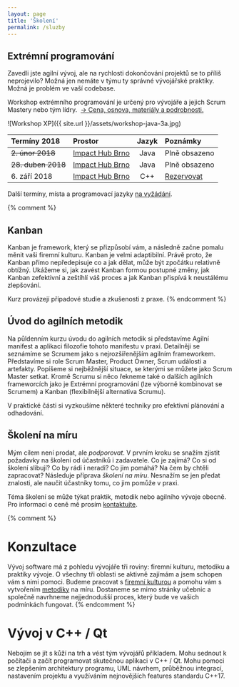 ```yaml
---
layout: page
title: 'Školení'
permalink: /sluzby
---
```


## Extrémní programování

Zavedli jste agilní vývoj, ale na rychlosti dokončování projektů se to příliš neprojevilo?
Možná jen nemáte v týmu ty správné vývojářské praktiky. Možná je problém ve vaší codebase.

Workshop extrémního programování je určený pro vývojáře a jejich Scrum Mastery nebo tým lídry.
&nbsp;[&rarr; Cena, osnova, materiály a podrobnosti.](/workshop-extremniho-programovani)

![Workshop XP]({{ site.url }}/assets/workshop-java-3a.jpg)

| Termíny 2018             | Prostor                                       | Jazyk | Poznámky      |
|:------------------------ |:--------------------------------------------- |:-----:|:--------------|
| ~~2. únor 2018~~         | [Impact Hub Brno](https://www.hubbrno.cz/en/) | Java  | Plně obsazeno |
| ~~28. duben 2018~~       | [Impact Hub Brno](https://www.hubbrno.cz/en/) | Java  | Plně obsazeno |
| 6. září 2018             | [Impact Hub Brno](https://www.hubbrno.cz/en/) | C++   | [Rezervovat](/workshop-extremniho-programovani-rezervace) |

Další termíny, místa a programovací jazyky [na vyžádání](/kontakt).

{% comment %}
## Kanban

Kanban je framework, který se přizpůsobí vám, a následně začne pomalu měnit vaši firemní kulturu.
Kanban je velmi adaptibilní. Právě proto, že Kanban přímo nepředepisuje co a jak dělat,
může být zpočátku relativně obtížný. Ukážeme si, jak zavést Kanban formou postupné změny,
jak Kanban zefektivní a zeštíhlí váš proces a jak Kanban přispívá k neustálému zlepšování.

Kurz provázejí případové studie a zkušenosti z praxe.
{% endcomment %}

## Úvod do agilních metodik

Na půldenním kurzu úvodu do agilních metodik si představíme Agilní manifest
a aplikaci filozofie tohoto manifestu v praxi. Detailněji se seznámíme se Scrumem jako s nejrozšířenějším
agilním frameworkem. Představíme si role Scrum Master, Product Owner, Scrum události a artefakty.
Popíšeme si nejběžnější situace, se kterými se můžete jako Scrum Master setkat.
Kromě Scrumu si něco řekneme také o dalších agilních frameworcích jako je Extrémní
programování (lze výborně kombinovat se Scrumem) a Kanban (flexibilnější alternativa Scrumu).

V praktické části si vyzkoušíme některé techniky pro efektivní plánování a odhadování.

## Školení na míru

Mým cílem není prodat, ale *podporovat*.
V prvním kroku se snažím zjistit požadavky na školení od účastníků i zadavatele.
Co je zajímá? Co si od školení slibují? Co by rádi i neradi? Co jim pomáhá? Na čem by chtěli zapracovat?
Následuje příprava *školení na míru*. Nesnažím se jen předat znalosti, ale naučit účastníky tomu, co jim pomůže v praxi.

Téma školení se může týkat praktik, metodik nebo agilního vývoje obecně.
Pro informaci o ceně mě prosím [kontaktujte](/kontakt).

{% comment %}
# Konzultace

Vývoj software má z pohledu vývojáře tři roviny: firemní kulturu, metodiku a praktiky vývoje.
O všechny tři oblasti se aktivně zajímám a jsem schopen vám s nimi pomoci.
Budeme pracovat s [firemní kulturou](/firemni-kultura) a pomohu vám s vytvořením [metodiky](/metodiky)
na míru. Dostaneme se mimo stránky učebnic a společně navrhneme nejjednodušší proces,
který bude ve vašich podmínkách fungovat.
{% endcomment %}

# Vývoj v C++ / Qt

Nebojím se jít s kůží na trh a vést tým vývojářů příkladem. Mohu sednout k počítači a začít programovat
skutečnou aplikaci v C++ / Qt. Mohu pomoci se zlepšením architektury programu, UML návrhem,
průběžnou integrací, nastavením projektu a využíváním nejnovějších features standardu C++17.
